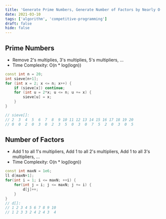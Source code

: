 ```yaml
---
title: 'Generate Prime Numbers, Generate Number of Factors by Nearly O(n)'
date: 2021-03-10
tags: ['algorithm', 'competitive-programming']
draft: false
hide: false
---
```


## Prime Numbers
* Remove 2's multiplies, 3's multiplies, 5's multipliers, ...
* Time Complexity: O(n * log(logn))
``` cpp
const int n = 20;
int sieve[n+1];
for (int x = 2; x <= n; x++) {
    if (sieve[x]) continue;
    for (int u = 2*x; u <= n; u += x) {
        sieve[u] = x;
    }
}

// sieve[]: 
// 2  3  4  5  6  7  8  9 10 11 12 13 14 15 16 17 18 19 20
// 0  0  2  0  3  0  2  3  5  0  3  0  7  5  2  0  3  0  5
```

## Number of Factors
* Add 1 to all 1's multipliers, Add 1 to all 2's multipliers, Add 1 to all 3's multipliers, ...
* Time Complexity: O(n * log(logn))
``` cpp
const int maxN = 1e6;
ll d[maxN+1];
for(int i = 1; i <= maxN; ++i) {
    for(int j = i; j <= maxN; j += i) {
        d[j]++;
    }
}
// d[]:
// 1 2 3 4 5 6 7 8 9 10
// 1 2 3 3 2 4 2 4 3  4 
```